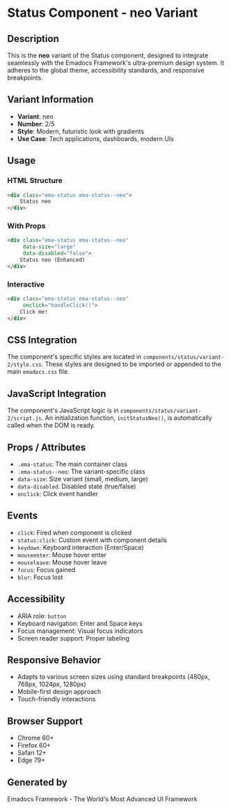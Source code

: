 # Status Component - neo Variant

## Description
This is the **neo** variant of the Status component, designed to integrate seamlessly with the Emadocs Framework's ultra-premium design system. It adheres to the global theme, accessibility standards, and responsive breakpoints.

## Variant Information
- **Variant**: neo
- **Number**: 2/5
- **Style**: Modern, futuristic look with gradients
- **Use Case**: Tech applications, dashboards, modern UIs

## Usage

### HTML Structure
```html
<div class="ema-status ema-status--neo">
    Status neo
</div>
```

### With Props
```html
<div class="ema-status ema-status--neo" 
     data-size="large" 
     data-disabled="false">
    Status neo (Enhanced)
</div>
```

### Interactive
```html
<div class="ema-status ema-status--neo" 
     onclick="handleClick()">
    Click me!
</div>
```

## CSS Integration
The component's specific styles are located in `components/status/variant-2/style.css`. These styles are designed to be imported or appended to the main `emadocs.css` file.

## JavaScript Integration
The component's JavaScript logic is in `components/status/variant-2/script.js`. An initialization function, `initStatusNeo()`, is automatically called when the DOM is ready.

## Props / Attributes
- `.ema-status`: The main container class
- `.ema-status--neo`: The variant-specific class
- `data-size`: Size variant (small, medium, large)
- `data-disabled`: Disabled state (true/false)
- `onclick`: Click event handler

## Events
- `click`: Fired when component is clicked
- `status:click`: Custom event with component details
- `keydown`: Keyboard interaction (Enter/Space)
- `mouseenter`: Mouse hover enter
- `mouseleave`: Mouse hover leave
- `focus`: Focus gained
- `blur`: Focus lost

## Accessibility
- ARIA role: `button`
- Keyboard navigation: Enter and Space keys
- Focus management: Visual focus indicators
- Screen reader support: Proper labeling

## Responsive Behavior
- Adapts to various screen sizes using standard breakpoints (480px, 768px, 1024px, 1280px)
- Mobile-first design approach
- Touch-friendly interactions

## Browser Support
- Chrome 60+
- Firefox 60+
- Safari 12+
- Edge 79+

## Generated by
Emadocs Framework - The World's Most Advanced UI Framework
